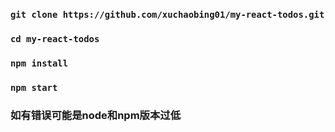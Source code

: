 ### `git clone https://github.com/xuchaobing01/my-react-todos.git`
### `cd my-react-todos`
### `npm install`
### `npm start`
### 如有错误可能是node和npm版本过低